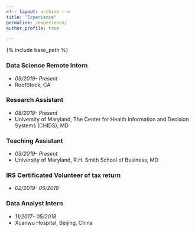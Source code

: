 ```yaml
---
<!-- layout: archive -->
title: "Experience"
permalink: /experience/
author_profile: true

---
```


{% include base_path %}

### Data Science Remote Intern  <br />
* _09/2019- Present_ <br />
* RoofStock, CA

### Research Assistant <br />
* _08/2019- Present_ <br />
* University of Maryland, The Center for Health Information and Decision Systems (CHIDS), MD        

### Teaching Assistant <br />
* _03/2019- Present_ <br />
* University of Maryland, R.H. Smith School of Business, MD

### IRS Certificated Volunteer of tax return <br />
* _02/2019- 05/2019_

### Data Analyst Intern <br />
* _11/2017- 05/2018_ <br/>
* Xuanwu Hospital, Beijing, China  

